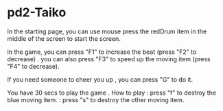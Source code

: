 # pd2-Taiko

In the starting page, you can use mouse press the redDrum item in the middle of the screen to start the screen.

In the game, you can press "F1" to increase the beat (press "F2" to decrease) .
you can also press "F3" to speed up the moving item (press "F4" to decrease).

If you need someone to cheer you up , you can press "G" to do it.

You have 30 secs to play the game .
How to play : press "f" to destroy the blue moving item.
            : press "s" to destroy the other moving item.
